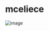 # mceliece

![image](https://github.com/Jimmy01240397/CTF-writeup/assets/57281249/a32f6986-26b0-4e0c-a2dd-c2233e8c8612)
